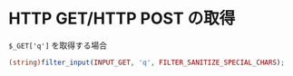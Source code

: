 # HTTP GET/HTTP POST の取得

`$_GET['q']` を取得する場合

```php
(string)filter_input(INPUT_GET, 'q', FILTER_SANITIZE_SPECIAL_CHARS);
```
